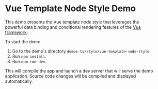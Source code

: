 <!--
 //////////////////////////////////////////////////////////////////////////////
 // @license
 // This file is part of yFiles for HTML 2.6.0.4.
 // Use is subject to license terms.
 //
 // Copyright (c) 2000-2024 by yWorks GmbH, Vor dem Kreuzberg 28,
 // 72070 Tuebingen, Germany. All rights reserved.
 //
 //////////////////////////////////////////////////////////////////////////////
-->
# Vue Template Node Style Demo

This demo presents the Vue template node style that leverages the powerful data binding and conditional rendering features of the [Vue framework](https://vuejs.org/).

To start the demo

1.  Go to the demo's directory `demos-ts/style/vue-template-node-style`.
2.  Run `npm install`.
3.  Run `npm run dev`.

This will compile the app and launch a dev server that will serve the demo application. Source code changes will be compiled and displayed automatically.
